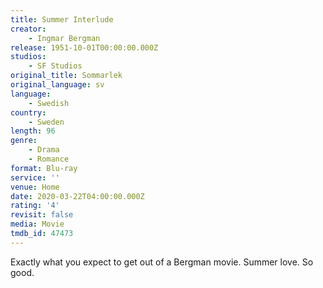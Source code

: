 ```yaml
---
title: Summer Interlude
creator:
    - Ingmar Bergman
release: 1951-10-01T00:00:00.000Z
studios:
    - SF Studios
original_title: Sommarlek
original_language: sv
language:
    - Swedish
country:
    - Sweden
length: 96
genre:
    - Drama
    - Romance
format: Blu-ray
service: ''
venue: Home
date: 2020-03-22T04:00:00.000Z
rating: '4'
revisit: false
media: Movie
tmdb_id: 47473
---
```


Exactly what you expect to get out of a Bergman movie. Summer love. So good.
